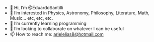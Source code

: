 - 👋 Hi, I’m @EduardoSantilli
- 👀 I’m interested in Physics, Astronomy, Philosophy, Literature, Math, Music... etc, etc, etc.
- 🌱 I’m currently learning programming
- 💞️ I’m looking to collaborate on whatever I can be useful
- 📫 How to reach me: arielelias8@hotmail.com

<!---
EduardoSantilli/EduardoSantilli is a ✨ special ✨ repository because its `README.md` (this file) appears on your GitHub profile.
You can click the Preview link to take a look at your changes.
--->
